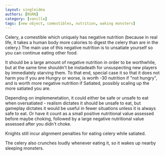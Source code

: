 ```yaml
---
layout: singleidea
authors: [RGRN]
category: [vanilla]
tags: [new object, comestibles, nutrition, waking monsters]
---
```

Celery, a comestible which uniquely has negative nutrition (because in real
life, it takes a human body more calories to digest the celery than are in the
celery.) The main use of this negative nutrition is to unsatiate yourself so you
can continue eating other food.

It should be a large amount of negative nutrition in order to be worthwhile, but
at the same time shouldn't be instadeath for unsuspecting new players by
immediately starving them. To that end, special case it so that it does not harm
you if you are Hungry or worse, is worth -30 nutrition if "not hungry", and is
worth more negative nutrition if Satiated, possibly scaling up the more satiated
you are.

Depending on implemenetation, it could either be safe or unsafe to eat when
oversatiated - realism dictates it should be unsafe to eat, but gameplay
dictates it would be useful in fewer situations unless it is always safe to eat.
Or have it count as a small positive nutritional value assessed before maybe
choking, followed by a large negative nutritional value assessed after you
didn't choke.

Knights still incur alignment penalties for eating celery while satiated.

The celery also crunches loudly whenever eating it, so it wakes up nearby
sleeping monsters.
